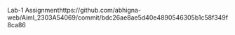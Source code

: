Lab-1 Assignmenthttps://github.com/abhigna-web/Aiml_2303A54069/commit/bdc26ae8ae5d40e4890546305b1c58f349f8ca86
